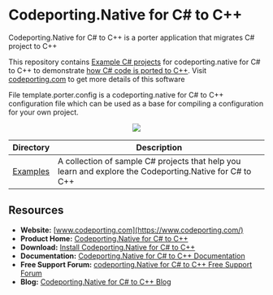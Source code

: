 ﻿# Codeporting.Native for C# to C++

Codeporting.Native for C# to C++ is a porter application that migrates C# project to C++

This repository contains [Example C# projects](https://github.com/codeporting-native/codePorting.native-cpp) for codeporting.native for C# to C++ to demonstrate [how C# code is ported to C++](https://wiki.codeporting.com/cpp/Getting%20Started/). Visit [codeporting.com](https://www.codeporting.com/) to get more details of this software

File template.porter.config is a codeporting.native for C# to C++ configuration file which can be used as a base for compiling a configuration for your own project.

<p align="center">

  <a title="Download complete sample C# projects code to test codeporting for C++" href="https://github.com/codeporting-native/codePorting.native-cpp/archive/master.zip">
	<img src="https://raw.github.com/AsposeExamples/java-examples-dashboard/master/images/downloadZip-Button-Large.png" />
  </a>
</p>

Directory | Description
--------- | -----------
[Examples](https://github.com/codeporting-native)  | A collection of sample C# projects that help you learn and explore the Codeporting.Native for C# to C++

## Resources

+ **Website:** [www.codeporting.com](https://www.codeporting.com/)
+ **Product Home:** [Codeporting.Native for C# to C++](https://products.codeporting.com/)
+ **Download:** [Install Codeporting.Native for C# to C++](https://downloads.codeporting.com/)
+ **Documentation:** [Codeporting.Native for C# to C++ Documentation](https://wiki.codeporting.com/cpp/)
+ **Free Support Forum:** [codeporting.Native for C# to C++ Free Support Forum](https://forum.codeporting.com/)
+ **Blog:** [Codeporting.Native for C# to C++ Blog](https://blog.codeporting.com/)
